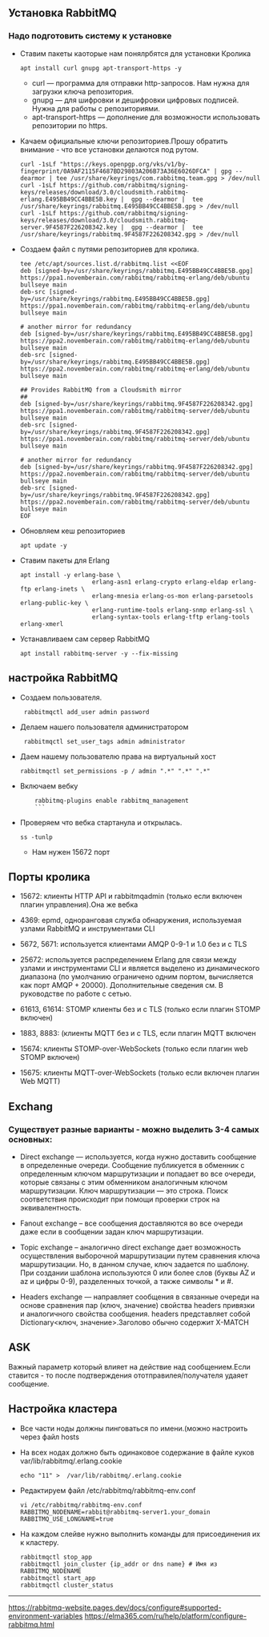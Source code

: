 ## Установка RabbitMQ

### Надо подготовить систему к установке

- Ставим пакеты каоторые нам понялрбятся для установки Кролика
	```
	apt install curl gnupg apt-transport-https -y
	```
	 - curl — программа для отправки http-запросов. Нам нужна для загрузки ключа репозитория.
	 - gnupg — для шифровки и дешифровки цифровых подписей. Нужна для работы с репозиториями.
	 - apt-transport-https — дополнение для возможности использовать репозитории по https.

- Качаем официальные ключи репозиториев.Прошу  обратить внимание - что все установки делаются под рутом.
	```
	curl -1sLf "https://keys.openpgp.org/vks/v1/by-fingerprint/0A9AF2115F4687BD29803A206B73A36E6026DFCA" | gpg --dearmor | tee /usr/share/keyrings/com.rabbitmq.team.gpg > /dev/null
	curl -1sLf https://github.com/rabbitmq/signing-keys/releases/download/3.0/cloudsmith.rabbitmq-erlang.E495BB49CC4BBE5B.key |  gpg --dearmor |  tee /usr/share/keyrings/rabbitmq.E495BB49CC4BBE5B.gpg > /dev/null
	curl -1sLf https://github.com/rabbitmq/signing-keys/releases/download/3.0/cloudsmith.rabbitmq-server.9F4587F226208342.key |  gpg --dearmor |  tee /usr/share/keyrings/rabbitmq.9F4587F226208342.gpg > /dev/null
	```
- Создаем файл с путями репозиториев для кролика.
	```
	tee /etc/apt/sources.list.d/rabbitmq.list <<EOF
	deb [signed-by=/usr/share/keyrings/rabbitmq.E495BB49CC4BBE5B.gpg] https://ppa1.novemberain.com/rabbitmq/rabbitmq-erlang/deb/ubuntu bullseye main
	deb-src [signed-by=/usr/share/keyrings/rabbitmq.E495BB49CC4BBE5B.gpg] https://ppa1.novemberain.com/rabbitmq/rabbitmq-erlang/deb/ubuntu bullseye main

	# another mirror for redundancy
	deb [signed-by=/usr/share/keyrings/rabbitmq.E495BB49CC4BBE5B.gpg] https://ppa2.novemberain.com/rabbitmq/rabbitmq-erlang/deb/ubuntu bullseye main
	deb-src [signed-by=/usr/share/keyrings/rabbitmq.E495BB49CC4BBE5B.gpg] https://ppa2.novemberain.com/rabbitmq/rabbitmq-erlang/deb/ubuntu bullseye main

	## Provides RabbitMQ from a Cloudsmith mirror
	##
	deb [signed-by=/usr/share/keyrings/rabbitmq.9F4587F226208342.gpg] https://ppa1.novemberain.com/rabbitmq/rabbitmq-server/deb/ubuntu bullseye main
	deb-src [signed-by=/usr/share/keyrings/rabbitmq.9F4587F226208342.gpg] https://ppa1.novemberain.com/rabbitmq/rabbitmq-server/deb/ubuntu bullseye main

	# another mirror for redundancy
	deb [signed-by=/usr/share/keyrings/rabbitmq.9F4587F226208342.gpg] https://ppa2.novemberain.com/rabbitmq/rabbitmq-server/deb/ubuntu bullseye main
	deb-src [signed-by=/usr/share/keyrings/rabbitmq.9F4587F226208342.gpg] https://ppa2.novemberain.com/rabbitmq/rabbitmq-server/deb/ubuntu bullseye main
	EOF
	```
- Обновляем кеш репозиториев
	```
	apt update -y
	```
- Ставим пакеты для Erlang
	```
	apt install -y erlang-base \
                        erlang-asn1 erlang-crypto erlang-eldap erlang-ftp erlang-inets \
                        erlang-mnesia erlang-os-mon erlang-parsetools erlang-public-key \
                        erlang-runtime-tools erlang-snmp erlang-ssl \
                        erlang-syntax-tools erlang-tftp erlang-tools erlang-xmerl
	```
- Устанавливаем сам сервер RabbitMQ
	```
	apt install rabbitmq-server -y --fix-missing
	```

 ## настройка RabbitMQ

 - Создаем пользователя.
	```
	 rabbitmqctl add_user admin password
 	```	
 - Делаем нашего пользователя администратором
	```
	 rabbitmqctl set_user_tags admin administrator
 	```
 - Даем нашему пользователю права на виртуальный хост
	```
 	rabbitmqctl set_permissions -p / admin ".*" ".*" ".*"
 	```
 - Включаем вебку
   	```
    	rabbitmq-plugins enable rabbitmq_management
    	```
- Проверяем что вебка стартанула и открылась.
  	```
   	ss -tunlp
	```
	- Нам нужен 15672 порт
## Порты кролика
- 15672: клиенты HTTP API и rabbitmqadmin (только если включен плагин управления).Она же вебка
- 4369: epmd, одноранговая служба обнаружения, используемая узлами RabbitMQ и инструментами CLI

- 5672, 5671: используется клиентами AMQP 0-9-1 и 1.0 без и с TLS

- 25672: используется распределением Erlang для связи между узлами и инструментами CLI и является выделено из динамического диапазона (по умолчанию ограничено одним портом, вычисляется как порт AMQP + 20000). Дополнительные сведения см. В руководстве по работе с сетью.

- 61613, 61614: STOMP клиенты без и с TLS (только если плагин STOMP включен)

- 1883, 8883: (клиенты MQTT без и с TLS, если плагин MQTT включен

- 15674: клиенты STOMP-over-WebSockets (только если плагин web STOMP включен)

- 15675: клиенты MQTT-over-WebSockets (только если включен плагин Web MQTT)

## Exchang

### Существует разные варианты - можно выделить 3-4 самых основных:

- Direct exchange — используется, когда нужно доставить сообщение в определенные очереди. Сообщение публикуется в обменник с определенным ключом маршрутизации и попадает во все очереди, которые связаны 
  с этим обменником аналогичным ключом маршрутизации. Ключ маршрутизации — это строка. Поиск соответствия происходит при помощи проверки строк на эквивалентность.

- Fanout exchange – все сообщения доставляются во все очереди даже если в сообщении задан ключ маршрутизации.

- Topic exchange – аналогично direct exchange дает возможность осуществления выборочной маршрутизации путем сравнения ключа маршрутизации. Но, в данном случае, ключ задается по шаблону. При создании 
  шаблона используются 0 или более слов (буквы AZ и az и цифры 0-9), разделенных точкой, а также символы * и #.

- Headers exchange — направляет сообщения в связанные очереди на основе сравнения пар (ключ, значение) свойства headers привязки и аналогичного свойства сообщения. headers представляет собой 
  Dictionary<ключ, значение>.Заголово обычно содержит X-MATCH

## ASK
Важный параметр который влияет на действие над сообщением.Если ставится - то после подтверждения ототправилея/получателя удаяет сообщение.

## Настройка кластера
- Все части ноды должны пинговаться по имени.(можно настроить через файл hosts
- На всех нодах должно быть одинаковое содержание в файле куков var/lib/rabbitmq/.erlang.cookie
	```
 	echo "11" >  /var/lib/rabbitmq/.erlang.cookie
 	```

- Редактируем файл  /etc/rabbitmq/rabbitmq-env.conf
  	```
   	vi /etc/rabbitmq/rabbitmq-env.conf
   	RABBITMQ_NODENAME=rabbit@rabbitmq-server1.your_domain
	RABBITMQ_USE_LONGNAME=true
   	
	```
- На каждом слейве нужно выполнить команды для присоединения их к кластеру.
	```
	rabbitmqctl stop_app
	rabbitmqctl join_cluster {ip_addr or dns name} # Имя из RABBITMQ_NODENAME
	rabbitmqctl start_app
	rabbitmqctl cluster_status
 	```
---

https://rabbitmq-website.pages.dev/docs/configure#supported-environment-variables
https://elma365.com/ru/help/platform/configure-rabbitmq.html
